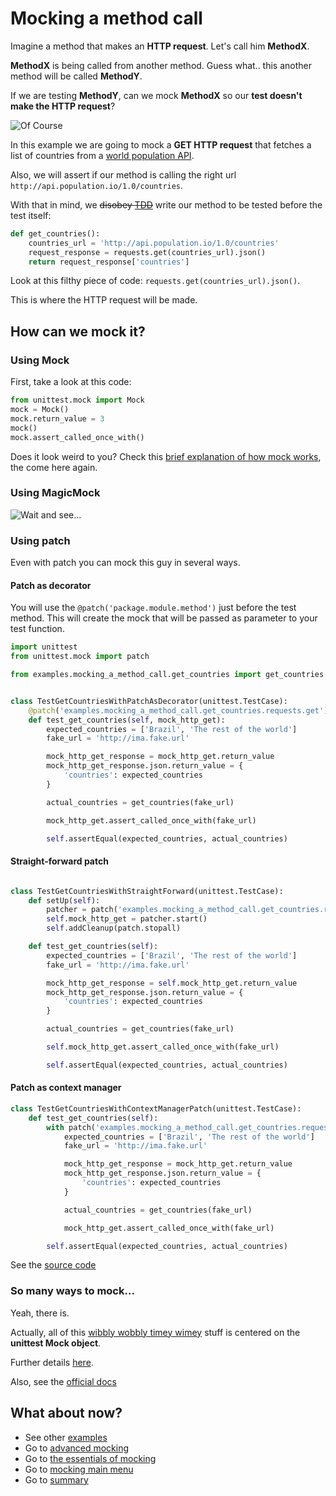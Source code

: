# Mocking a method call

Imagine a method that makes an **HTTP request**. Let's call him **MethodX**.

**MethodX** is being called from another method. Guess what.. this another method will be called **MethodY**.

If we are testing **MethodY**, can we mock **MethodX** so our **test doesn't make the HTTP request**?

![Of Course][of-course-gif]



In this example we are going to mock a **GET HTTP request** that fetches a list of countries from a [world population API][population-api].

Also, we will assert if our method is calling the right url `http://api.population.io/1.0/countries`.

With that in mind, we ~~disobey [TDD][wikipedia-TDD]~~ write our method to be tested before the test itself:

```` python
def get_countries():
    countries_url = 'http://api.population.io/1.0/countries'
    request_response = requests.get(countries_url).json()
    return request_response['countries']
````

Look at this filthy piece of code: `requests.get(countries_url).json()`.

This is where the HTTP request will be made.

## How can we mock it?

### Using Mock
First, take a look at this code:

```` python
from unittest.mock import Mock
mock = Mock()
mock.return_value = 3
mock()
mock.assert_called_once_with()
````

Does it look weird to you? Check this [brief explanation of how mock works][the-mock-object], the come here again.


### Using MagicMock

![Wait and see...][wait-gif]

### Using patch

Even with patch you can mock this guy in several ways.

#### Patch as decorator
You will use the `@patch('package.module.method')` just before the test method.
This will create the mock that will be passed as parameter to your test function.

```` python
import unittest
from unittest.mock import patch

from examples.mocking_a_method_call.get_countries import get_countries


class TestGetCountriesWithPatchAsDecorator(unittest.TestCase):
    @patch('examples.mocking_a_method_call.get_countries.requests.get')
    def test_get_countries(self, mock_http_get):
        expected_countries = ['Brazil', 'The rest of the world']
        fake_url = 'http://ima.fake.url'

        mock_http_get_response = mock_http_get.return_value
        mock_http_get_response.json.return_value = {
            'countries': expected_countries
        }

        actual_countries = get_countries(fake_url)

        mock_http_get.assert_called_once_with(fake_url)

        self.assertEqual(expected_countries, actual_countries)
````
#### Straight-forward patch
```` python

class TestGetCountriesWithStraightForward(unittest.TestCase):
    def setUp(self):
        patcher = patch('examples.mocking_a_method_call.get_countries.requests.get')
        self.mock_http_get = patcher.start()
        self.addCleanup(patch.stopall)

    def test_get_countries(self):
        expected_countries = ['Brazil', 'The rest of the world']
        fake_url = 'http://ima.fake.url'

        mock_http_get_response = self.mock_http_get.return_value
        mock_http_get_response.json.return_value = {
            'countries': expected_countries
        }

        actual_countries = get_countries(fake_url)

        self.mock_http_get.assert_called_once_with(fake_url)

        self.assertEqual(expected_countries, actual_countries)
````
#### Patch as context manager
```` python
class TestGetCountriesWithContextManagerPatch(unittest.TestCase):
    def test_get_countries(self):
        with patch('examples.mocking_a_method_call.get_countries.requests.get') as mock_http_get:
            expected_countries = ['Brazil', 'The rest of the world']
            fake_url = 'http://ima.fake.url'

            mock_http_get_response = mock_http_get.return_value
            mock_http_get_response.json.return_value = {
                'countries': expected_countries
            }

            actual_countries = get_countries(fake_url)

            mock_http_get.assert_called_once_with(fake_url)

        self.assertEqual(expected_countries, actual_countries)
````

See the [source code][mocking-a-method-call-source-code]

### So many ways to mock...

Yeah, there is.

Actually, all of this [wibbly wobbly timey wimey][wibbly-wobbly-timey-wimey] stuff is centered on the **unittest Mock object**.

Further details [here][how-to-mock].

Also, see the [official docs][official-documentation-mock-object]

## What about now?
* See other [examples][examples]
* Go to [advanced mocking][advanced]
* Go to [the essentials of mocking][essentials]
* Go to [mocking main menu][mocking-main-menu]
* Go to [summary][summary]


[official-documentation-mock-object]: https://docs.python.org/3/library/unittest.mock.html#unittest.mock.Mock
[official-documentation-nesting-patch-decorators]: https://docs.python.org/3/library/unittest.mock.html#nesting-patch-decorators

[wikipedia-TDD]: https://pt.wikipedia.org/wiki/Test_Driven_Development

[population-api]: http://api.population.io/

[advanced]: ../advanced
[examples]: ../examples
[essentials]: ../essentials
[mocking-main-menu]: ../
[summary]: ../../

[how-to-mock]: ../essentials/how-to-mock.md
[the-mock-object]: ../essentials/the-mock-object.md

[mocking-a-method-call-source-code]: https://github.com/otrabalhador/python-testing-by-examples/tree/master/examples/mocking_a_method_call

[wait-gif]: https://media.giphy.com/media/xT9KVmZwJl7fnigeAg/giphy.gif
[of-course-gif]: https://media.giphy.com/media/l41YfdYdptDB9RHIA/giphy.gif
[wibbly-wobbly-timey-wimey]: https://www.youtube.com/watch?v=q2nNzNo_Xps
